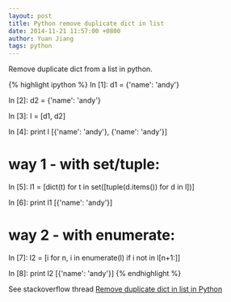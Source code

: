 ```yaml
---
layout: post
title: Python remove duplicate dict in list
date: 2014-11-21 11:57:00 +0800
author: Yuan Jiang
tags: python
---
```


Remove duplicate dict from a list in python.

{% highlight ipython %}
In [1]: d1 = {'name': 'andy'}

In [2]: d2 = {'name': 'andy'}

In [3]: l = [d1, d2]

In [4]: print l
[{'name': 'andy'}, {'name': 'andy'}]

# way 1 - with set/tuple:
In [5]: l1 = [dict(t) for t in set([tuple(d.items()) for d in l])]

In [6]: print l1
[{'name': 'andy'}]

# way 2 - with enumerate:
In [7]: l2 = [i for n, i in enumerate(l) if i not in l[n+1:]]

In [8]: print l2
[{'name': 'andy'}]
{% endhighlight %}

See stackoverflow thread [Remove duplicate dict in list in Python](http://stackoverflow.com/questions/9427163/remove-duplicate-dict-in-list-in-python)
